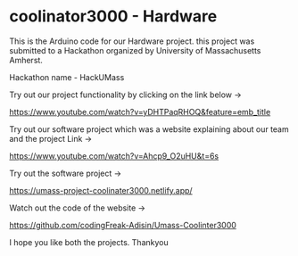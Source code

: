 # coolinator3000 - Hardware
This is the Arduino code for our Hardware project. this project was submitted to a Hackathon organized by University of Massachusetts Amherst.

Hackathon name - HackUMass

Try out our project functionality by clicking on the link below ->

https://www.youtube.com/watch?v=yDHTPaqRHOQ&feature=emb_title

Try out our software project which was a website explaining about our team and the project Link ->

https://www.youtube.com/watch?v=Ahcp9_O2uHU&t=6s

Try out the software project ->

https://umass-project-coolinater3000.netlify.app/

Watch out the code of the website ->

https://github.com/codingFreak-Adisin/Umass-Coolinter3000

I hope you like both the projects.
Thankyou
